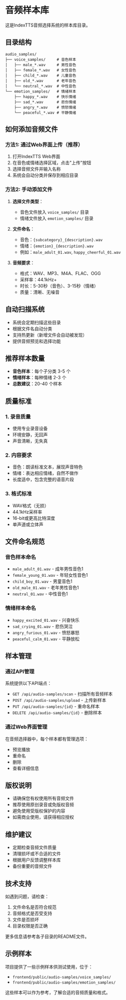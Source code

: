# 音频样本库

这是IndexTTS音频选择系统的样本库目录。

## 目录结构

```
audio_samples/
├── voice_samples/     # 音色样本
│   ├── male_*.wav     # 男性音色
│   ├── female_*.wav   # 女性音色
│   ├── child_*.wav    # 儿童音色
│   ├── old_*.wav      # 老年音色
│   └── neutral_*.wav  # 中性音色
└── emotion_samples/   # 情绪样本
    ├── happy_*.wav    # 快乐情绪
    ├── sad_*.wav      # 悲伤情绪
    ├── angry_*.wav    # 愤怒情绪
    └── peaceful_*.wav # 平静情绪
```

## 如何添加音频文件

### 方法1: 通过Web界面上传（推荐）

1. 打开IndexTTS Web界面
2. 在音色或情绪选择区域，点击"上传"按钮
3. 选择音频文件并输入名称
4. 系统会自动分类并保存到相应目录

### 方法2: 手动添加文件

1. **选择文件类型**：
   - 音色文件放入 `voice_samples/` 目录
   - 情绪文件放入 `emotion_samples/` 目录

2. **文件命名**：
   - 音色：`{subcategory}_{description}.wav`
   - 情绪：`{emotion}_{description}.wav`
   - 例如：`male_adult_01.wav`, `happy_cheerful_01.wav`

3. **音频要求**：
   - 格式：WAV、MP3、M4A、FLAC、OGG
   - 采样率：44.1kHz+
   - 时长：5-30秒（音色）、3-15秒（情绪）
   - 质量：清晰、无噪音

## 自动扫描系统

- 系统会定期扫描这些目录
- 根据文件名自动分类
- 支持热更新（新增文件会自动被发现）
- 提供音频预览和选择功能

## 推荐样本数量

- **音色样本**：每个子分类 3-5 个
- **情绪样本**：每种情绪 2-3 个
- **总数建议**：20-40 个样本

## 质量标准

### 1. 录音质量
- 使用专业录音设备
- 环境安静，无回声
- 声音清晰，无失真

### 2. 内容要求
- 音色：朗读标准文本，展现声音特色
- 情绪：表达相应情绪，自然不做作
- 长度适中，包含完整的语音片段

### 3. 格式标准
- WAV格式（无损）
- 44.1kHz采样率
- 16-bit或更高比特深度
- 单声道或立体声

## 文件命名规范

### 音色样本命名
- `male_adult_01.wav` - 成年男性音色1
- `female_young_01.wav` - 年轻女性音色1
- `child_boy_01.wav` - 男童音色1
- `old_male_01.wav` - 老年男性音色1
- `neutral_01.wav` - 中性音色1

### 情绪样本命名
- `happy_excited_01.wav` - 兴奋快乐
- `sad_crying_01.wav` - 悲伤哭泣
- `angry_furious_01.wav` - 愤怒暴怒
- `peaceful_calm_01.wav` - 平静放松

## 样本管理

### 通过API管理

系统提供以下API端点：

- `GET /api/audio-samples/scan` - 扫描所有音频样本
- `POST /api/audio-samples/upload` - 上传新样本
- `PUT /api/audio-samples/{id}` - 重命名样本
- `DELETE /api/audio-samples/{id}` - 删除样本

### 通过Web界面管理

在音频选择器中，每个样本都有管理选项：
- 预览播放
- 重命名
- 删除
- 查看详细信息

## 版权说明

- 请确保您有权使用所有音频文件
- 推荐使用原创录音或免版权音频
- 避免使用受版权保护的内容
- 如需商业使用，请获得相应授权

## 维护建议

- 定期检查音频文件质量
- 清理损坏或不合适的文件
- 根据用户反馈调整样本库
- 备份重要的音频文件

## 技术支持

如遇到问题，请检查：
1. 文件命名是否符合规范
2. 音频格式是否受支持
3. 文件是否损坏
4. 目录权限是否正确

更多信息请参考各子目录的README文件。

## 示例样本

项目提供了一些示例样本供测试使用，位于：
- `frontend/public/audio-samples/voice_samples/`
- `frontend/public/audio-samples/emotion_samples/`

这些样本可以作为参考，了解合适的音频质量和格式。

